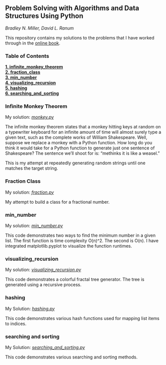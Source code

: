 ## Problem Solving with Algorithms and Data Structures Using Python
*Bradley N. Miller, David L. Ranum*

This repository contains my solutions to the problems that I have worked through in the [online book](https://runestone.academy/runestone/static/pythonds/index.html).

### Table of Contents
**[1. infinite_monkey_theorem](https://github.com/stevenbruno/python_problems/blob/master/README.md#infinite-monkey-theorem)**  
**[2. fraction_class](https://github.com/stevenbruno/python_problems/blob/master/README.md#Fraction-Class)**  
**[3. min_number](https://github.com/stevenbruno/python_problems/blob/master/README.md#min_number)**   
**[4. visualizing_recursion](https://github.com/stevenbruno/python_problems/blob/master/README.md#visualizing_recursion)**  
**[5. hashing](https://github.com/stevenbruno/python_problems/blob/master/README.md#hashing)**  
**[6. searching_and_sorting](https://github.com/stevenbruno/python_problems/blob/master/README.md#searching-and-sorting)**

### Infinite Monkey Theorem
My solution: [*monkey.py*](monkey.py)

The infinite monkey theorem states that a monkey hitting keys at random on a typewriter keyboard for an infinite amount of time will almost surely type a given text, such as the complete works of William Shakespeare. Well, suppose we replace a monkey with a Python function. How long do you think it would take for a Python function to generate just one sentence of Shakespeare? The sentence we’ll shoot for is: “methinks it is like a weasel.”

This is my attempt at repeatedly generating random strings until one matches the target string. 
  
  
### Fraction Class
My solution: [*fraction.py*](fraction.py)

My attempt to build a class for a fractional number. 
  
  
### min_number
My solution: [*min_number.py*](min_number.py)

This code demonstrates two ways to find the minimum number in a given list. The first function is time complexity O(n)^2. The second is O(n). I have integrated matplotlib.pyplot to visualize the function runtimes.
  
  
### visualizing_recursion
My solution: [*visualizing_recursion.py*](visualizing_recursion.py)

This code demonstrates a colorful fractal tree generator. The tree is generated using a recursive process.
  
  
### hashing
My Solution: [*hashing.py*](hashing.py)

This code demonstrates various hash functions used for mapping list items to indices.
  
  
### searching and sorting
My Solution: [*searching_and_sorting.py*](searching_and_sorting.py)

This code demonstrates various searching and sorting methods.
  
  
